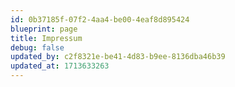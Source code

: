 ```yaml
---
id: 0b37185f-07f2-4aa4-be00-4eaf8d895424
blueprint: page
title: Impressum
debug: false
updated_by: c2f8321e-be41-4d83-b9ee-8136dba46b39
updated_at: 1713633263
---
```


